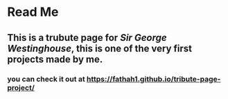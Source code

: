 # Read Me

## This is a trubute page for ***Sir George Westinghouse***, this is one of the very first projects made by me.

### you can check it out at https://fathah1.github.io/tribute-page-project/
